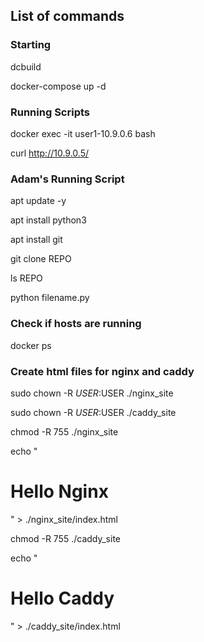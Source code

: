 ## List of commands

### Starting

dcbuild


docker-compose up -d

### Running Scripts

docker exec -it user1-10.9.0.6 bash

curl http://10.9.0.5/ 



### Adam's Running Script

apt update -y

apt install python3

apt install git

git clone REPO

ls REPO

python filename.py


### Check if hosts are running

docker ps

### Create html files for nginx and caddy

sudo chown -R $USER:$USER ./nginx_site

sudo chown -R $USER:$USER ./caddy_site


chmod -R 755 ./nginx_site

echo "<h1>Hello Nginx</h1>" > ./nginx_site/index.html


chmod -R 755 ./caddy_site

echo "<h1>Hello Caddy</h1>" > ./caddy_site/index.html


